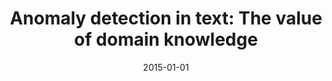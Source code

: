 ---
title: "Anomaly detection in text: The value of domain knowledge"
collection: publications
permalink: /publication/2015-01-01-Anomaly-detection-in-text-The-value-of-domain-knowledge
date: 2015-01-01
venue: 'The Twenty-Eighth International Flairs Conference'
---